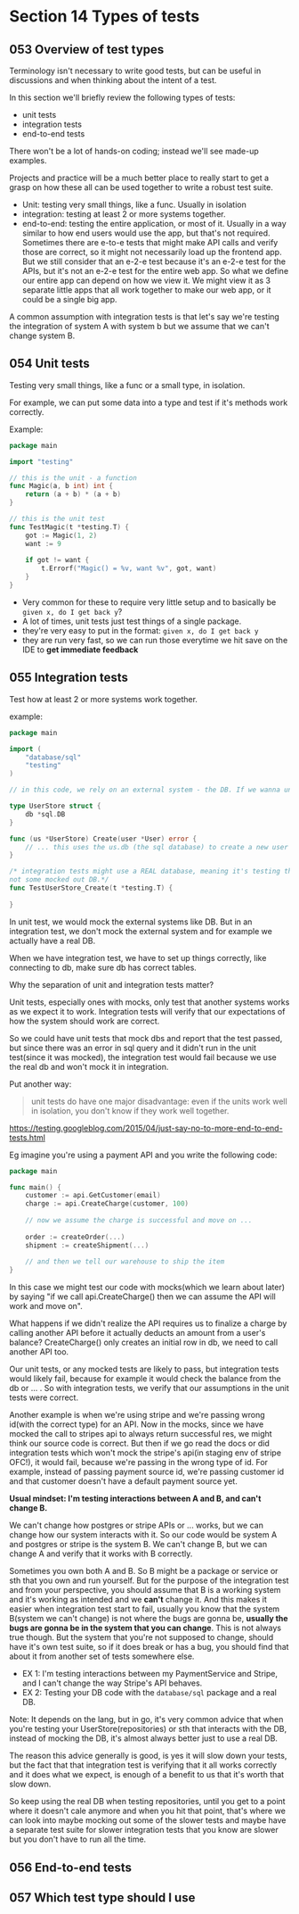 # Section 14 Types of tests

## 053 Overview of test types
Terminology isn't necessary to write good tests, but can be useful in discussions and when thinking about the intent of a test.

In this section we'll briefly review the following types of tests:
- unit tests
- integration tests
- end-to-end tests

There won't be a lot of hands-on coding; instead we'll see made-up examples.

Projects and practice will be a much better place to really start to get a grasp on how these all can be used together to write a
robust test suite.

- Unit: testing very small things, like a func. Usually in isolation
- integration: testing at least 2 or more systems together.
- end-to-end: testing the entire application, or most of it. Usually in a way similar to how end users would use the app, but
that's not required. Sometimes there are e-to-e tests that might make API calls and verify those are correct, so it might not necessarily
load up the frontend app. But we still consider that an e-2-e test because it's an e-2-e test for the APIs, but it's not an e-2-e test
for the entire web app. So what we define our entire app can depend on how we view it. We might view it as 3 separate little apps that
all work together to make our web app, or it could be a single big app.

A common assumption with integration tests is that let's say we're testing the integration of system A with system b but we
assume that we can't change system B.

## 054 Unit tests
Testing very small things, like a func or a small type, in isolation.

For example, we can put some data into a type and test if it's methods work correctly.

Example:

```go
package main

import "testing"

// this is the unit - a function
func Magic(a, b int) int {
	return (a + b) * (a + b)
}

// this is the unit test
func TestMagic(t *testing.T) {
	got := Magic(1, 2)
	want := 9
	
	if got != want {
		t.Errorf("Magic() = %v, want %v", got, want)
    }
}
```

- Very common for these to require very little setup and to basically be `given x, do I get back y`?
- A lot of times, unit tests just test things of a single package.
- they're very easy to put in the format: `given x, do I get back y`
- they are run very fast, so we can run those everytime we hit save on the IDE to **get immediate feedback**

## 055 Integration tests
Test how at least 2 or more systems work together.

example:

```go
package main

import (
	"database/sql"
	"testing"
)

// in this code, we rely on an external system - the DB. If we wanna unit test it, we usually mock that external system

type UserStore struct {
	db *sql.DB
}

func (us *UserStore) Create(user *User) error {
	// ... this uses the us.db (the sql database) to create a new user entry from the user object passed in
}

/* integration tests might use a REAL database, meaning it's testing the integration of our UserStore with a real SQL DB and
not some mocked out DB.*/
func TestUserStore_Create(t *testing.T) {
	
}
```

In unit test, we would mock the external systems like DB. But in an integration test, we don't mock the external system and for example
we actually have a real DB.

When we have integration test, we have to set up things correctly, like connecting to db, make sure db has correct tables.

Why the separation of unit and integration tests matter?

Unit tests, especially ones with mocks, only test that another systems works as we expect it to work. Integration tests will verify that
our expectations of how the system should work are correct.

So we could have unit tests that mock dbs and report that the test passed, but since there was an error in sql query and it didn't
run in the unit test(since it was mocked), the integration test would fail because we use the real db and won't mock it in integration.

Put another way:
> unit tests do have one major disadvantage: even if the units work well in isolation, you don't know if they work well together.

https://testing.googleblog.com/2015/04/just-say-no-to-more-end-to-end-tests.html

Eg imagine you're using a payment API and you write the following code:
```go
package main

func main() {
	customer := api.GetCustomer(email)
	charge := api.CreateCharge(customer, 100)
	
	// now we assume the charge is successful and move on ...
	
	order := createOrder(...)
	shipment := createShipment(...)
	
	// and then we tell our warehouse to ship the item
}
```
In this case we might test our code with mocks(which we learn about later) by saying "if we call api.CreateCharge() then we can assume
the API will work and move on".

What happens if we didn't realize the API requires us to finalize a charge by calling another API before it actually deducts an amount from a user's balance?
CreateCharge() only creates an initial row in db, we need to call another API too.

Our unit tests, or any mocked tests are likely to pass, but integration tests would likely fail, because for example it would check the balance
from the db or ... . So with integration tests, we verify that our assumptions in the unit tests were correct.

Another example is when we're using stripe and we're passing wrong id(with the correct type) for an API. Now in the mocks, since we have mocked
the call to stripes api to always return successful res, we might think our source code is correct. But then if we go read the docs or
did integration tests which won't mock the stripe's api(in staging env of stripe OFC!), it would fail, because we're passing in
the wrong type of id. For example, instead of passing payment source id, we're passing customer id and that customer
doesn't have a default payment source yet.

**Usual mindset: I'm testing interactions between A and B, and can't change B.**

We can't change how postgres or stripe APIs or ... works, but we can change how our system interacts with it. So our code would be system A and postgres
or stripe is the system B. We can't change B, but we can change A and verify that it works with B correctly.

Sometimes you own both A and B. So B might be a package or service or sth that you own and run yourself. But for the purpose of
the integration test and from your perspective, you should assume that B is a working system and it's working as intended and we **can't**
change it. And this makes it easier when integration test start to fail, usually you know that the system B(system we can't change) is not
where the bugs are gonna be, **usually the bugs are gonna be in the system that you can change**. This is not always true though. But the
system that you're not supposed to change, should have it's own test suite, so if it does break or has a bug,
you should find that about it from another set of tests somewhere else.

- EX 1: I'm testing interactions between my PaymentService and Stripe, and I can't change the way Stripe's API behaves.
- EX 2: Testing your DB code with the `database/sql` package and a real DB.

Note: It depends on the lang, but in go, it's very common advice that when you're testing your UserStore(repositories) or sth that interacts
with the DB, instead of mocking the DB, it's almost always better just to use a real DB.

The reason this advice generally is good, is yes it will slow down your tests, but the fact that that integration test is verifying that it all
works correctly and it does what we expect, is enough of a benefit to us that it's worth that slow down.

So keep using the real DB when testing repositories, until you get to a point where it doesn't cale anymore and when you hit that point,
that's where we can look into maybe mocking out some of the slower tests and maybe have a separate test suite for slower integration tests
that you know are slower but you don't have to run all the time.

## 056 End-to-end tests

## 057 Which test type should I use